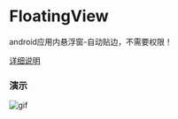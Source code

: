 # FloatingView
android应用内悬浮窗-自动贴边，不需要权限！


[详细说明](https://wangtaot.github.io/2019/04/22/Android%E5%BA%94%E7%94%A8%E5%86%85%E6%82%AC%E6%B5%AE%E7%AA%97/)

### 演示
![gif](https://github.com/wangtaoT/FloatingView/blob/master/2019-02-16.gif)
